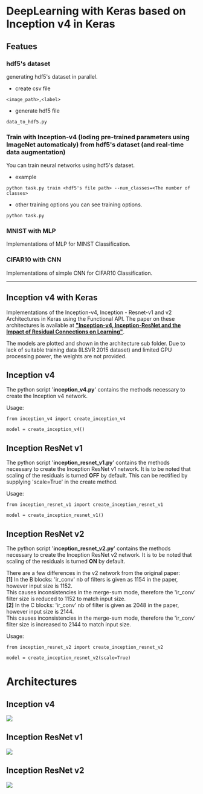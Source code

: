 # DeepLearning with Keras based on Inception v4 in Keras
## Featues
### hdf5's dataset
generating hdf5's dataset in parallel.
- create csv file
```
<image_path>,<label>
```

- generate hdf5 file
```
data_to_hdf5.py
```

### Train with Inception-v4 (loding pre-trained parameters using ImageNet automaticaly) from hdf5's dataset (and real-time data augmentation)
You can train neural networks using hdf5's dataset.

- example
```
python task.py train <hdf5's file path> --num_classes=<The number of classes>

```

- other training options
you can see training options.
```
python task.py
```

### MNIST with MLP
Implementations of MLP for MINST Classification.

### CIFAR10 with CNN
Implementations of simple CNN for CIFAR10 Classification.


---
## Inception v4 with Keras
Implementations of the Inception-v4, Inception - Resnet-v1 and v2 Architectures in Keras using the Functional API. The paper on these architectures is available at <a href="http://arxiv.org/pdf/1602.07261v1.pdf"><b>"Inception-v4, Inception-ResNet and the Impact of Residual Connections on Learning"</b></a>. 

The models are plotted and shown in the architecture sub folder. Due to lack of suitable training data (ILSVR 2015 dataset) and limited GPU processing power, the weights are not provided. 

## Inception v4
The python script '<b>inception_v4.py</b>' contains the methods necessary to create the Inception v4 network. 

Usage:
```
from inception_v4 import create_inception_v4

model = create_inception_v4()

```

## Inception ResNet v1
The python script '<b>inception_resnet_v1.py</b>' contains the methods necessary to create the Inception ResNet v1 network. 
It is to be noted that scaling of the residuals is turned <b>OFF</b> by default. This can be rectified by supplying 'scale=True' in the create method.

Usage:
```
from inception_resnet_v1 import create_inception_resnet_v1

model = create_inception_resnet_v1()

```

## Inception ResNet v2
The python script '<b>inception_resnet_v2.py</b>' contains the methods necessary to create the Inception ResNet v2 network. 
It is to be noted that scaling of the residuals is turned <b>ON</b> by default. 

There are a few differences in the v2 network from the original paper:<br>
<b>[1]</b> In the B blocks: 'ir_conv' nb of filters  is given as 1154 in the paper, however input size is 1152.<br>
    This causes inconsistencies in the merge-sum mode, therefore the 'ir_conv' filter size
    is reduced to 1152 to match input size.
    <br>
<b>[2]</b> In the C blocks: 'ir_conv' nb of filter is given as 2048 in the paper, however input size is 2144.<br>
    This causes inconsistencies in the merge-sum mode, therefore the 'ir_conv' filter size
    is increased to 2144 to match input size.
    
Usage:
```
from inception_resnet_v2 import create_inception_resnet_v2

model = create_inception_resnet_v2(scale=True)
```

# Architectures
## Inception v4

<img src="https://github.com/titu1994/Inception-v4/blob/master/Architectures/Inception-v4.png?raw=true">

## Inception ResNet v1

<img src="https://github.com/titu1994/Inception-v4/blob/master/Architectures/Inception%20ResNet-v1.png?raw=true">

## Inception ResNet v2

<img src="https://github.com/titu1994/Inception-v4/blob/master/Architectures/Inception%20ResNet-v2.png?raw=true">
